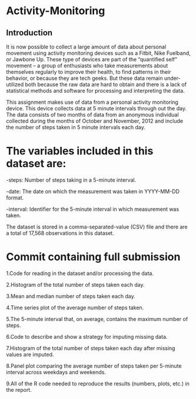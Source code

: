 # Activity-Monitoring

## Introduction

It is now possible to collect a large amount of data about personal movement using activity monitoring devices such as a Fitbit, 
Nike Fuelband, or Jawbone Up. These type of devices are part of the “quantified self” movement – a group of enthusiasts who take 
measurements about themselves regularly to improve their health, to find patterns in their behavior, or because they are tech geeks. 
But these data remain under-utilized both because the raw data are hard to obtain and there is a lack of statistical methods and software 
for processing and interpreting the data.

This assignment makes use of data from a personal activity monitoring device. This device collects data at 5 minute intervals through out the day. 
The data consists of two months of data from an anonymous individual collected during the months of October and November, 2012 and include the number of 
steps taken in 5 minute intervals each day.

# The variables included in this dataset are:

-steps: Number of steps taking in a 5-minute interval.

-date: The date on which the measurement was taken in YYYY-MM-DD format.

-interval: Identifier for the 5-minute interval in which measurement was taken.

The dataset is stored in a comma-separated-value (CSV) file and there are a total of 17,568 observations in this dataset.


# Commit containing full submission

1.Code for reading in the dataset and/or processing the data.

2.Histogram of the total number of steps taken each day.

3.Mean and median number of steps taken each day.

4.Time series plot of the average number of steps taken.

5.The 5-minute interval that, on average, contains the maximum number of steps.

6.Code to describe and show a strategy for imputing missing data.

7.Histogram of the total number of steps taken each day after missing values are imputed.

8.Panel plot comparing the average number of steps taken per 5-minute interval across weekdays and weekends.

9.All of the R code needed to reproduce the results (numbers, plots, etc.) in the report.
